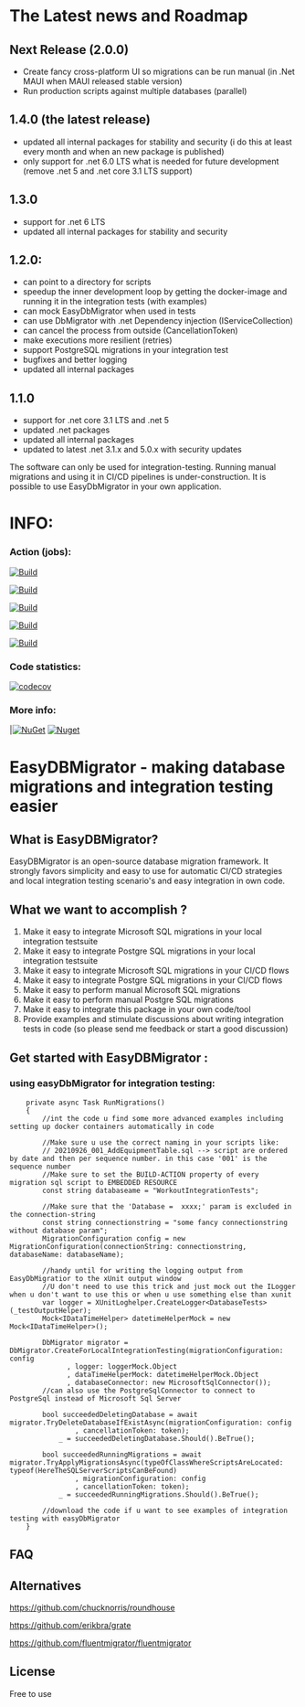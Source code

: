# The Latest news and Roadmap

## Next Release (2.0.0)
- Create fancy cross-platform UI so migrations can be run manual (in .Net MAUI when MAUI released stable version)
- Run production scripts against multiple databases (parallel)

## 1.4.0 (the latest release)
- updated all internal packages for stability and security (i do this at least every month and when an new package is published)
- only support for .net 6.0 LTS what is needed for future development (remove .net 5 and .net core 3.1 LTS support)

## 1.3.0 
- support for .net 6 LTS
- updated all internal packages for stability and security

## 1.2.0:
- can point to a directory for scripts
- speedup the inner development loop by getting the docker-image and running it in the integration tests (with examples)
- can mock EasyDbMigrator when used in tests
- can use DbMigrator with .net Dependency injection (IServiceCollection)
- can cancel the process from outside (CancellationToken)
- make executions more resilient (retries)
- support PostgreSQL migrations in your integration test
- bugfixes and better logging
- updated all internal packages
 
## 1.1.0
 - support for .net core 3.1 LTS and .net 5
 - updated .net packages
 - updated all internal packages
 - updated to latest .net 3.1.x and 5.0.x with security updates

The software can only be used for integration-testing. Running manual migrations and using it in CI/CD pipelines is under-construction. 
It is possible to use EasyDbMigrator in your own application.

# INFO:

### Action (jobs):
[![Build](https://github.com/Retrodad0001/EasyDbMigrator/actions/workflows/BuildTestDebug.yml/badge.svg)](https://github.com/Retrodad0001/EasyDbMigrator/actions/workflows/BuildTestDebug.yml)

[![Build](https://github.com/Retrodad0001/EasyDbMigrator/actions/workflows/TestReleaseBuild.yml/badge.svg)](https://github.com/Retrodad0001/EasyDbMigrator/actions/workflows/TestReleaseBuild.yml)

[![Build](https://github.com/Retrodad0001/EasyDbMigrator/actions/workflows/PackageAndReleaseMasterToNuGet.yml/badge.svg)](https://github.com/Retrodad0001/EasyDbMigrator/actions/workflows/PackageAndReleaseMasterToNuGet.yml)

[![Build](https://github.com/Retrodad0001/EasyDbMigrator/actions/workflows/codeql-analysis.yml/badge.svg)](https://github.com/Retrodad0001/EasyDbMigrator/actions/workflows/codeql-analysis.yml)

[![Build](https://github.com/Retrodad0001/EasyDbMigrator/actions/workflows/codeql-analysis-weekly.yml/badge.svg)](https://github.com/Retrodad0001/EasyDbMigrator/actions/workflows/codeql-analysis-weekly.yml)

### Code statistics:
[![codecov](https://codecov.io/gh/Retrodad0001/easydbmigrator/branch/master/graph/badge.svg?token=JWYWLP98IW)](https://codecov.io/gh/Retrodad0001/easydbmigrator)

### More info:

|[![NuGet](https://img.shields.io/nuget/v/Retrodad.EasyDbMigrator.svg)](https://www.nuget.org/packages/Retrodad.EasyDbMigrator/) 
[![Nuget](https://img.shields.io/nuget/dt/Retrodad.EasyDbMigrator.svg)](https://www.nuget.org/packages/Retrodad.EasyDbMigrator/)


# EasyDBMigrator - making database migrations and integration testing easier

## What is EasyDBMigrator?

EasyDBMigrator is an open-source database migration framework. It strongly favors simplicity and easy to use for automatic CI/CD strategies and local integration testing scenario's and easy integration in own code.
  
## What we want to accomplish ?

1. Make it easy to integrate Microsoft SQL migrations in your local integration testsuite
2. Make it easy to integrate Postgre SQL migrations in your local integration testsuite
3. Make it easy to integrate Microsoft SQL migrations in your CI/CD flows
4. Make it easy to integrate Postgre SQL migrations in your CI/CD flows
5. Make it easy to perform manual Microsoft SQL migrations
6. Make it easy to perform manual Postgre SQL migrations
7. Make it easy to integrate this package in your own code/tool
8. Provide examples and stimulate discussions about writing integration tests in code (so please send me feedback or start a good discussion)

## Get started with EasyDBMigrator :

### using easyDbMigrator for integration testing:

        private async Task RunMigrations()
        {
            //int the code u find some more advanced examples including setting up docker containers automatically in code

            //Make sure u use the correct naming in your scripts like:
            // 20210926_001_AddEquipmentTable.sql --> script are ordered by date and then per sequence number. in this case '001' is the sequence number
            //Make sure to set the BUILD-ACTION property of every migration sql script to EMBEDDED RESOURCE
            const string databaseame = "WorkoutIntegrationTests";
            
            //Make sure that the 'Database =  xxxx;' param is excluded in the connection-string
            const string connectionstring = "some fancy connectionstring without database param";
            MigrationConfiguration config = new MigrationConfiguration(connectionString: connectionstring, databaseName: databaseName);

            //handy until for writing the logging output from EasyDbMigratior to the xUnit output window
            //U don't need to use this trick and just mock out the ILogger when u don't want to use this or when u use something else than xunit
            var logger = XUnitLoghelper.CreateLogger<DatabaseTests>(_testOutputHelper);
            Mock<IDataTimeHelper> datetimeHelperMock = new Mock<IDataTimeHelper>();

            DbMigrator migrator = DbMigrator.CreateForLocalIntegrationTesting(migrationConfiguration: config
                  , logger: loggerMock.Object
                  , dataTimeHelperMock: datetimeHelperMock.Object
                  , databaseConnector: new MicrosoftSqlConnector()); 
            //can also use the PostgreSqlConnector to connect to PostgreSql instead of Microsoft Sql Server

            bool succeededDeletingDatabase = await migrator.TryDeleteDatabaseIfExistAsync(migrationConfiguration: config
                    , cancellationToken: token);
                _ = succeededDeletingDatabase.Should().BeTrue();

            bool succeededRunningMigrations = await migrator.TryApplyMigrationsAsync(typeOfClassWhereScriptsAreLocated: typeof(HereTheSQLServerScriptsCanBeFound)
                    , migrationConfiguration: config
                    , cancellationToken: token);
                _ = succeededRunningMigrations.Should().BeTrue();
            
            //download the code if u want to see examples of integration testing with easyDbMigrator
        }

## FAQ


## Alternatives
https://github.com/chucknorris/roundhouse

https://github.com/erikbra/grate

https://github.com/fluentmigrator/fluentmigrator

## License
Free to use
